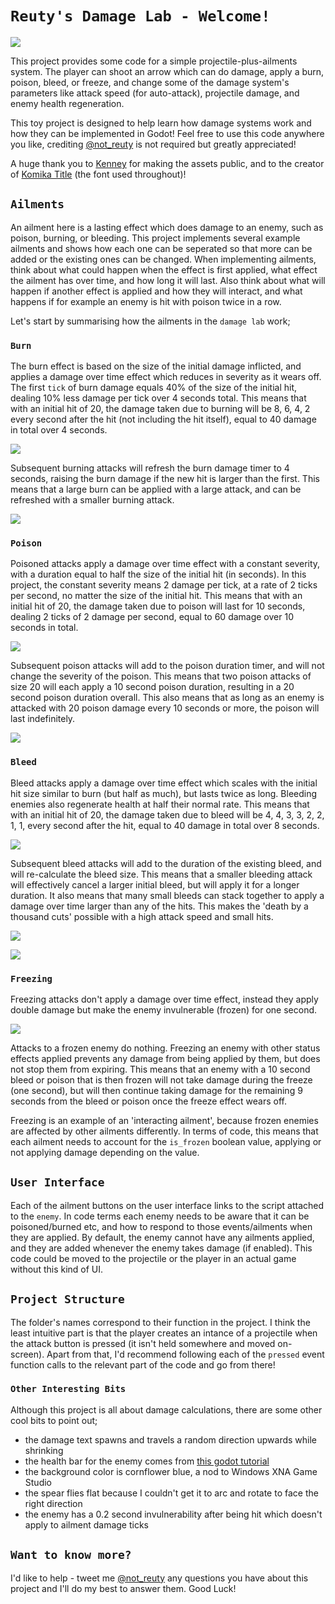 # `Reuty's Damage Lab - Welcome!`

![](gifs/all.gif)

This project provides some code for a simple projectile-plus-ailments system. The player can shoot an arrow which can do damage, apply a burn, poison, bleed, or freeze, and change some of the damage system's parameters like attack speed (for auto-attack), projectile damage, and enemy health regeneration.

This toy project is designed to help learn how damage systems work and how they can be implemented in Godot! Feel free to use this code anywhere you like, crediting [@not_reuty](https://twitter.com/not_reuty) is not required but greatly appreciated!

A huge thank you to [Kenney](https://twitter.com/KenneyNL) for making the assets public, and to the creator of [Komika Title](https://www.dafont.com/komika-title.font) (the font used throughout)!

## `Ailments`
An ailment here is a lasting effect which does damage to an enemy, such as poison, burning, or bleeding. This project implements several example ailments and shows how each one can be seperated so that more can be added or the existing ones can be changed. When implementing ailments, think about what could happen when the effect is first applied, what effect the ailment has over time, and how long it will last. Also think about what will happen if another effect is applied and how they will interact, and what happens if for example an enemy is hit with poison twice in a row.

Let's start by summarising how the ailments in the `damage lab` work;

### `Burn`
The burn effect is based on the size of the initial damage inflicted, and applies a damage over time effect which reduces in severity as it wears off. The first `tick` of burn damage equals 40% of the size of the initial hit, dealing 10% less damage per tick over 4 seconds total. This means that with an initial hit of 20, the damage taken due to burning will be 8, 6, 4, 2 every second after the hit (not including the hit itself), equal to 40 damage in total over 4 seconds.

![](gifs/burn.gif)

Subsequent burning attacks will refresh the burn damage timer to 4 seconds, raising the burn damage if the new hit is larger than the first. This means that a large burn can be applied with a large attack, and can be refreshed with a smaller burning attack.

![](gifs/burn2.gif)

### `Poison`
Poisoned attacks apply a damage over time effect with a constant severity, with a duration equal to half the size of the initial hit (in seconds). In this project, the constant severity means 2 damage per tick, at a rate of 2 ticks per second, no matter the size of the initial hit. This means that with an initial hit of 20, the damage taken due to poison will last for 10 seconds, dealing 2 ticks of 2 damage per second, equal to 60 damage over 10 seconds in total.

![](gifs/poison.gif)

Subsequent poison attacks will add to the poison duration timer, and will not change the severity of the poison. This means that two poison attacks of size 20 will each apply a 10 second poison duration, resulting in a 20 second poison duration overall. This also means that as long as an enemy is attacked with 20 poison damage every 10 seconds or more, the poison will last indefinitely.

![](gifs/poison2.gif)

### `Bleed`
Bleed attacks apply a damage over time effect which scales with the initial hit size similar to burn (but half as much), but lasts twice as long. Bleeding enemies also regenerate health at half their normal rate. This means that with an initial hit of 20, the damage taken due to bleed will be 4, 4, 3, 3, 2, 2, 1, 1, every second after the hit, equal to 40 damage in total over 8 seconds. 

![](gifs/bleed.gif)

Subsequent bleed attacks will add to the duration of the existing bleed, and will re-calculate the bleed size. This means that a smaller bleeding attack will effectively cancel a larger initial bleed, but will apply it for a longer duration. It also means that many small bleeds can stack together to apply a damage over time larger than any of the hits. This makes the 'death by a thousand cuts' possible with a high attack speed and small hits.

![](gifs/bleed2.gif)

![](gifs/bleed3.gif)

### `Freezing`
Freezing attacks don't apply a damage over time effect, instead they apply double damage but make the enemy invulnerable (frozen) for one second.

![](gifs/freeze.gif)

Attacks to a frozen enemy do nothing. Freezing an enemy with other status effects applied prevents any damage from being applied by them, but does not stop them from expiring. This means that an enemy with a 10 second bleed or poison that is then frozen will not take damage during the freeze (one second), but will then continue taking damage for the remaining 9 seconds from the bleed or poison once the freeze effect wears off.

Freezing is an example of an 'interacting ailment', because frozen enemies are affected by other ailments differently. In terms of code, this means that each ailment needs to account for the `is_frozen` boolean value, applying or not applying damage depending on the value.

## `User Interface`
Each of the ailment buttons on the user interface links to the script attached to the `enemy`. In code terms each enemy needs to be aware that it can be poisoned/burned etc, and how to respond to those events/ailments when they are applied. By default, the enemy cannot have any ailments applied, and they are added whenever the enemy takes damage (if enabled). This code could be moved to the projectile or the player in an actual game without this kind of UI.

## `Project Structure`
The folder's names correspond to their function in the project. I think the least intuitive part is that the player creates an intance of a projectile when the attack button is pressed (it isn't held somewhere and moved on-screen). Apart from that, I'd recommend following each of the `pressed` event function calls to the relevant part of the code and go from there!

### `Other Interesting Bits`
Although this project is all about damage calculations, there are some other cool bits to point out;
- the damage text spawns and travels a random direction upwards while shrinking
- the health bar for the enemy comes from [this godot tutorial](https://kidscancode.org/godot_recipes/ui/unit_healthbar/)
- the background color is cornflower blue, a nod to Windows XNA Game Studio
- the spear flies flat because I couldn't get it to arc and rotate to face the right direction
- the enemy has a 0.2 second invulnerability after being hit which doesn't apply to ailment damage ticks

## `Want to know more?`
I'd like to help - tweet me [@not_reuty](https://twitter.com/not_reuty) any questions you have about this project and I'll do my best to answer them. Good Luck!
